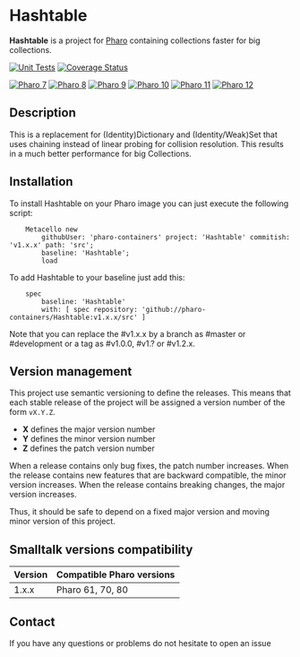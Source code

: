# Hashtable

**Hashtable** is a project for [Pharo](https://www.pharo.org) containing collections faster for big collections.

[![Unit Tests](https://github.com/pharo-containers/Hashtable/workflows/Build/badge.svg?branch=master)](https://github.com/pharo-containers/Hashtable/actions?query=workflow%3ABuild)
[![Coverage Status](https://codecov.io/github/pharo-containers/Hashtable/coverage.svg?branch=master)](https://codecov.io/gh/pharo-containers/Hashtable/branch/master)

[![Pharo 7](https://img.shields.io/badge/Pharo-7.0-%23aac9ff.svg)](https://pharo.org/download)
[![Pharo 8](https://img.shields.io/badge/Pharo-8.0-%23aac9ff.svg)](https://pharo.org/download)
[![Pharo 9](https://img.shields.io/badge/Pharo-9.0-%23aac9ff.svg)](https://pharo.org/download)
[![Pharo 10](https://img.shields.io/badge/Pharo-10-%23aac9ff.svg)](https://pharo.org/download)
[![Pharo 11](https://img.shields.io/badge/Pharo-11-%23aac9ff.svg)](https://pharo.org/download)
[![Pharo 12](https://img.shields.io/badge/Pharo-12-%23aac9ff.svg)](https://pharo.org/download)

## Description

This is a replacement for (Identity)Dictionary and (Identity/Weak)Set that uses chaining instead of linear probing for collision resolution.
This results in a much better performance for big Collections.

## Installation

To install Hashtable on your Pharo image you can just execute the following script:

```Smalltalk
    Metacello new
    	githubUser: 'pharo-containers' project: 'Hashtable' commitish: 'v1.x.x' path: 'src';
    	baseline: 'Hashtable';
    	load
```

To add Hashtable to your baseline just add this:

```Smalltalk
    spec
    	baseline: 'Hashtable'
    	with: [ spec repository: 'github://pharo-containers/Hashtable:v1.x.x/src' ]
```

Note that you can replace the #v1.x.x by a branch as #master or #development or a tag as #v1.0.0, #v1.? or #v1.2.x.

## Version management 

This project use semantic versioning to define the releases. This means that each stable release of the project will be assigned a version number of the form `vX.Y.Z`. 

- **X** defines the major version number
- **Y** defines the minor version number 
- **Z** defines the patch version number

When a release contains only bug fixes, the patch number increases. When the release contains new features that are backward compatible, the minor version increases. When the release contains breaking changes, the major version increases. 

Thus, it should be safe to depend on a fixed major version and moving minor version of this project.

## Smalltalk versions compatibility

| Version 	| Compatible Pharo versions 	|
|-------------	|---------------------------	|
| 1.x.x       	| Pharo 61, 70, 80		|

## Contact

If you have any questions or problems do not hesitate to open an issue
